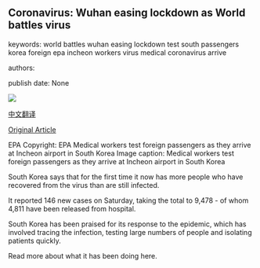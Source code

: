 ## Coronavirus: Wuhan easing lockdown as World battles virus

keywords: world battles wuhan easing lockdown test south passengers korea foreign epa incheon workers virus medical coronavirus arrive

authors: 

publish date: None

![](https://m.files.bbci.co.uk/modules/bbc-morph-news-waf-page-meta/4.1.2/bbc_news_logo.png)

[中文翻译](Coronavirus%3A%20Wuhan%20easing%20lockdown%20as%20World%20battles%20virus_zh.md)

[Original Article](https://www.bbc.com/news/live/52075063)

EPA Copyright: EPA Medical workers test foreign passengers as they arrive at Incheon airport in South Korea Image caption: Medical workers test foreign passengers as they arrive at Incheon airport in South Korea

South Korea says that for the first time it now has more people who have recovered from the virus than are still infected.

It reported 146 new cases on Saturday, taking the total to 9,478 - of whom 4,811 have been released from hospital.

South Korea has been praised for its response to the epidemic, which has involved tracing the infection, testing large numbers of people and isolating patients quickly.

Read more about what it has been doing here.